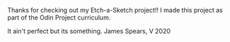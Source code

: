 Thanks for checking out my Etch-a-Sketch project!!
I made this project as part of the Odin Project curriculum.

It ain't perfect but its something.
James Spears, V 2020
